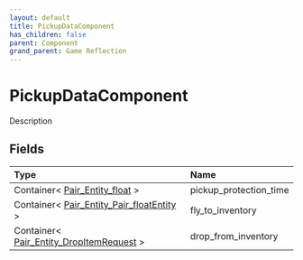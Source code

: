 ```yaml
---
layout: default
title: PickupDataComponent
has_children: false
parent: Component
grand_parent: Game Reflection
---
```

# PickupDataComponent
Description 

## Fields

| Type | Name |
|:----------|:--------------|
| Container< [Pair_Entity_float](/riftbreaker-wiki/docs/game-reflection/classes/pair__entity_float/) > | pickup_protection_time |
| Container< [Pair_Entity_Pair_floatEntity](/riftbreaker-wiki/docs/game-reflection/classes/pair__entity__pair_float_entity/) > | fly_to_inventory |
| Container< [Pair_Entity_DropItemRequest](/riftbreaker-wiki/docs/game-reflection/classes/pair__entity__drop_item_request/) > | drop_from_inventory |

